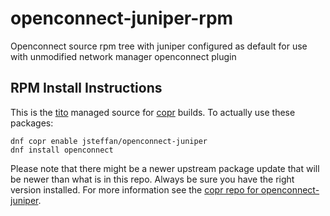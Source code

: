 # openconnect-juniper-rpm
Openconnect source rpm tree with juniper configured as default for use with unmodified network manager openconnect plugin

## RPM Install Instructions
This is the [tito](https://github.com/dgoodwin/tito) managed source for [copr](https://fedorahosted.org/copr/) builds. To actually use these packages:

```
dnf copr enable jsteffan/openconnect-juniper
dnf install openconnect
```

Please note that there might be a newer upstream package update that will be newer than what is in this repo. Always be sure you have the right version installed. For more information see the [copr repo for openconnect-juniper](https://copr.fedorainfracloud.org/coprs/jsteffan/openconnect-juniper/).
